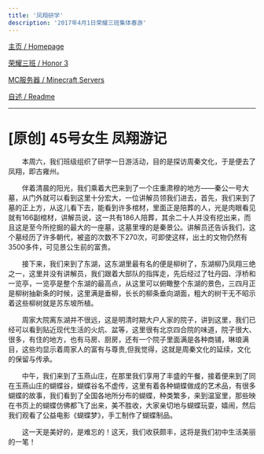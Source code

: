 ```yaml
---
title: '凤翔研学'
description: '2017年4月1日荣耀三班集体春游'
---
```


[主页 / Homepage](..)

[荣耀三班 / Honor 3](../honor3)

[MC服务器 / Minecraft Servers](../mc)

[自述 / Readme](../README)

------

# [原创] 45号女生 凤翔游记

　　本周六，我们班级组织了研学一日游活动，目的是探访周秦文化，于是便去了凤翔，即古雍州。

　　伴着清晨的阳光，我们乘着大巴来到了一个庄重肃穆的地方——秦公一号大墓，从门外就可以看到这里十分宏大，一位讲解员领我们进去，首先，我们来到了墓的正上方，从这儿看下去，能看到许多棺材，里面正是陪葬的人，光是肉眼看见就有166副棺材，讲解员说，这一共有186人陪葬，其余二十人并没有挖出来，而且这是至今所挖掘的最大的一座墓，这墓里埋的是秦景公。讲解员还告诉我们，这个墓经历了许多朝代，被盗的次数不下270次，可即使这样，出土的文物仍然有3500多件，可见景公生前的富贵。

　　接下来，我们来到了东湖，这东湖里最有名的便是柳树了，东湖柳乃凤翔三绝之一，这里并没有讲解员，我们跟着大部队的指挥走，先后经过了牡丹园、浮桥和一览亭，一览亭是整个东湖的最高点，从这里可以俯瞰整个东湖的景色，三四月正是柳树抽新条的时候，这里满是垂柳，长长的柳条垂向湖面，粗大的树干无不昭示着这些柳树就是苏东坡所植。

　　周家大院离东湖并不很远，这是明清时期大户人家的院子，讲到这里，我们已经可以看到贴近现代生活的火炕、盆等，这里很有北京四合院的味道，院子很大、很多，有住的地方，也有马房、厨房，还有一个院子里面满是各种商铺，琳琅满目，这些均显示着周家人的富有与尊贵,但我觉得，这就是周秦文化的延续，文化的保留与传承。

　　中午，我们来到了玉燕山庄，在那里我们享用了丰盛的午餐，接着便来到了同在玉燕山庄的蝴蝶谷，蝴蝶谷名不虚传，这里有着各种蝴蝶做成的艺术品，有很多蝴蝶的故事，我们看到了全国各地所分布的蝴蝶，种类繁多，来到温室里，那些映在书页上的蝴蝶仿佛都飞了出来，美不胜收，大家亲切地与蝴蝶玩耍，嬉闹，然后我们观看了公益电影《蝴蝶梦》，手工制作了蝴蝶制品。

　　这一天是美好的，是难忘的！这天，我们收获颇丰，这将是我们初中生活美丽的一笔！
